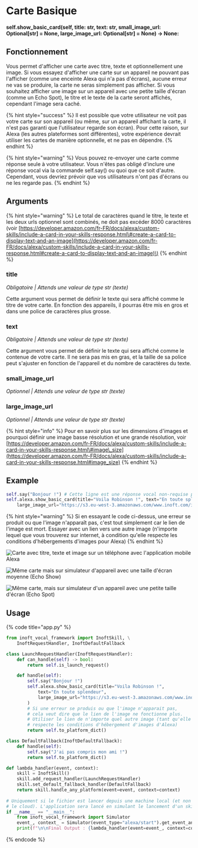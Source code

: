 # Carte Basique

**self.show\_basic\_card\(self, title: str, text: str, small\_image\_url: Optional\[str\] = None, large\_image\_url: Optional\[str\] = None\) -&gt; None:**

## Fonctionnement

Vous permet d'afficher une carte avec titre, texte et optionnellement une image. Si vous essayez d'afficher une carte sur un appareil ne pouvant pas l'afficher \(comme une enceinte Alexa qui n'a pas d'écrans\), aucune erreur ne vas se produire, la carte ne seras simplement pas afficher. Si vous souhaitez afficher une image sur un appareil avec une petite taille d'écran \(comme un Echo Spot\), le titre et le texte de la carte seront affichés, cependant l'image sera caché.

{% hint style="success" %}
Il est possible que votre utilisateur ne voit pas votre carte sur son appareil \(ou même, sur un appareil affichant la carte, il n'est pas garanti que l'utilisateur regarde son écran\). Pour cette raison, sur Alexa \(les autres plateformes sont différentes\), votre expérience devrait utiliser les cartes de manière optionnelle, et ne pas en dépendre.
{% endhint %}

{% hint style="warning" %}
Vous pouvez re-envoyer une carte comme réponse seule à votre utilisateur. Vous n'êtes pas obligé d'inclure une réponse vocal via la commande self.say\(\) ou quoi que ce soit d'autre. Cependant, vous devriez prévoir que vos utilisateurs n'ont pas d'écrans ou ne les regarde pas.
{% endhint %}

## Arguments

{% hint style="warning" %}
Le total de caractères quand le titre, le texte et les deux urls optionnel sont combinés, ne doit pas excéder 8000 caractères \(voir [https://developer.amazon.com/fr-FR/docs/alexa/custom-skills/include-a-card-in-your-skills-response.html\#create-a-card-to-display-text-and-an-image](https://developer.amazon.com/fr-FR/docs/alexa/custom-skills/include-a-card-in-your-skills-response.html#create-a-card-to-display-text-and-an-image)\)
{% endhint %}

### title

_Obligatoire \| Attends une valeur de type str \(texte\)_

Cette argument vous permet de définir le texte qui sera affiché comme le titre de votre carte. En fonction des appareils, il pourras être mis en gros et dans une police de caractères plus grosse.

### text

_Obligatoire \| Attends une valeur de type str \(texte\)_

Cette argument vous permet de définir le texte qui sera affiché comme le contenue de votre carte. Il ne sera pas mis en gras, et la taille de sa police peut s'ajuster en fonction de l'appareil et du nombre de caractères du texte.

### small\_image\_url

_Optionnel \| Attends une valeur de type str \(texte\)_

### large\_image\_url

_Optionnel \| Attends une valeur de type str \(texte\)_

{% hint style="info" %}
Pour en savoir plus sur les dimensions d'images et pourquoi définir une image basse résolution et une grande résolution, voir [https://developer.amazon.com/fr-FR/docs/alexa/custom-skills/include-a-card-in-your-skills-response.html\#image\_size](https://developer.amazon.com/fr-FR/docs/alexa/custom-skills/include-a-card-in-your-skills-response.html#image_size)
{% endhint %}

## **Example**

```python
self.say("Bonjour !") # Cette ligne est une réponse vocal non-requise pour la carte
self.alexa.show_basic_card(title="Voila Robinson !", text="En toute splendeur",
    large_image_url="https://s3.eu-west-3.amazonaws.com/www.inoft.com/img/team_robinson_128x128.jpg")
```

{% hint style="warning" %}
Si en essayant le code ci-dessus, une erreur se produit ou que l'image n'apparaît pas, c'est tout simplement car le lien de l'image est mort. Essayer avec un lien vers une autre image \(n'importe lequel que vous trouverez sur internet, à condition qu'elle respecte les conditions d'hébergements d'images pour Alexa\)
{% endhint %}

![Carte avec titre, texte et image sur un t&#xE9;l&#xE9;phone avec l&apos;application mobile Alexa](../../../.gitbook/assets/screenshot_20200507_194547_com.amazon.dee.app.jpg)

![M&#xEA;me carte mais sur simulateur d&apos;appareil avec une taille d&apos;&#xE9;cran moyenne \(Echo Show\)](../../../.gitbook/assets/doc3.jpg)

![M&#xEA;me carte, mais sur simulateur d&apos;un appareil avec une petite taille d&apos;&#xE9;cran \(Echo Spot\)](../../../.gitbook/assets/docs4.jpg)

## **Usage**

{% code title="app.py" %}
```python
from inoft_vocal_framework import InoftSkill, \
    InoftRequestHandler, InoftDefaultFallback

class LaunchRequestHandler(InoftRequestHandler):
    def can_handle(self) -> bool:
        return self.is_launch_request()

    def handle(self):
        self.say("Bonjour !")
        self.alexa.show_basic_card(title="Voila Robinson !",
            text="En toute splendeur",
            large_image_url="https://s3.eu-west-3.amazonaws.com/www.inoft.com/img/team_robinson_128x128.jpg"
        )
        # Si une erreur se produis ou que l'image n'apparait pas,
        # cela veut dire que le lien de l'image ne fonctionne plus.
        # Utiliser le lien de n'importe quel autre image (tant qu'elle
        # respecte les conditions d'hébergement d'images d'Alexa)
        return self.to_platform_dict()

class DefaultFallback(InoftDefaultFallback):
    def handle(self):
        self.say("J'ai pas compris mon ami !")
        return self.to_platform_dict()

def lambda_handler(event, context):
    skill = InoftSkill()
    skill.add_request_handler(LaunchRequestHandler)
    skill.set_default_fallback_handler(DefaultFallback)
    return skill.handle_any_platform(event=event, context=context)
    
# Uniquement si le fichier est lancer depuis une machine local (et non sur
# le cloud). L'application sera lancé en simulant le lancement d'un skill Alexa.
if __name__ == "__main__":
    from inoft_vocal_framework import Simulator
    event_, context_ = Simulator(event_type="alexa/start").get_event_and_context()
    print(f"\n\nFinal Output : {lambda_handler(event=event_, context=context_)}")
```
{% endcode %}


